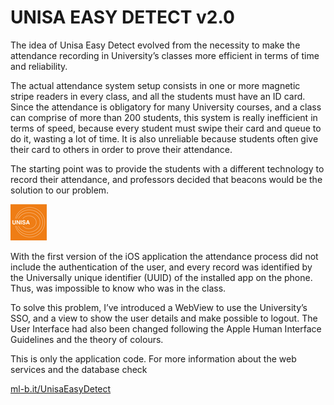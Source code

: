 # UNISA EASY DETECT v2.0

The idea of Unisa Easy Detect evolved from the necessity to make the attendance recording in University’s classes more efficient in terms of time and reliability.  

The actual attendance system setup consists in one or more magnetic stripe readers in every class, and all the students must have an ID card. 
Since the attendance is obligatory for many University courses, and a class can comprise of more than 200 students, this system is really inefficient in terms of speed, because every student must swipe their card and queue to do it, wasting a lot of time. It is also unreliable because students often give their card to others in order to prove their attendance.

The starting point was to provide the students with a different technology to record their attendance, and professors decided that beacons would be the solution to our problem. 

![alt text](https://github.com/MallyDev/Unisa-Easy-Detect-v2.0/blob/master/BeaconDetectorAPP/Assets.xcassets/AppIcon.appiconset/BeaconDetector_logo.001-29%402x.png) 

With the first version of the iOS application the attendance process did not include the authentication of the user, and every record was identified by the Universally unique identifier (UUID) of the installed app on the phone. Thus, was impossible to know who was in the class. 

To solve this problem, I’ve introduced a WebView to use the University’s SSO, and a view to show the user details and make possible to logout. 
The User Interface had also been changed following the Apple Human Interface Guidelines and the theory of colours.

This is only the application code. 
For more information about the web services and the database check 

[ml-b.it/UnisaEasyDetect](http://www.ml-b.it/UnisaEasyDetect)

